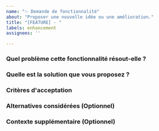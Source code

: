 ```yaml
---
name: "✨ Demande de fonctionnalité"
about: "Proposer une nouvelle idée ou une amélioration."
title: "[FEATURE] - "
labels: enhancement
assignees: ''

---
```


### Quel problème cette fonctionnalité résout-elle ?
<!--
Décrivez le problème que vous essayez de résoudre. Par exemple : "Je suis souvent frustré lorsque..."
-->

### Quelle est la solution que vous proposez ?
<!--
Décrivez la fonctionnalité et comment elle devrait fonctionner. Soyez aussi détaillé que possible.
-->

### Critères d'acceptation
<!--
Listez les points qui doivent être validés pour que la fonctionnalité soit considérée comme terminée.
- [ ] En tant qu'utilisateur, je peux...
- [ ] Le design doit être...
- [ ] Les tests doivent couvrir...
-->

### Alternatives considérées (Optionnel)
<!--
Avez-vous envisagé d'autres solutions ou approches ? Si oui, décrivez-les brièvement.
-->

### Contexte supplémentaire (Optionnel)
<!--
Ajoutez ici tout autre contexte, maquettes, ou captures d'écran qui pourraient aider à comprendre la demande.
-->
